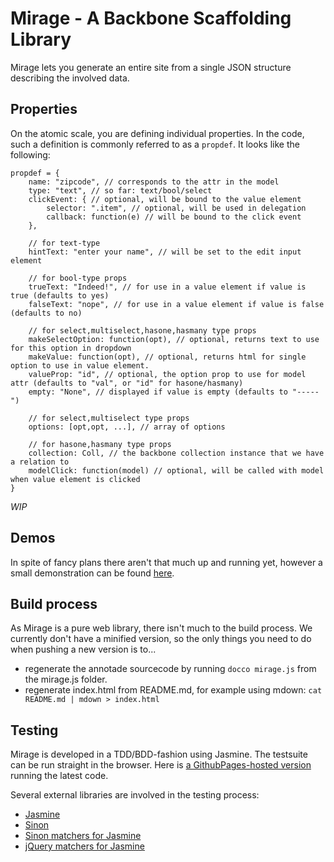 # Mirage - A Backbone Scaffolding Library

Mirage lets you generate an entire site from a single JSON structure describing the involved data.


## Properties

On the atomic scale, you are defining individual properties. In the code, such a definition is commonly 
referred to as a `propdef`. It looks like the following:


    propdef = {
    	name: "zipcode", // corresponds to the attr in the model
    	type: "text", // so far: text/bool/select
    	clickEvent: { // optional, will be bound to the value element
    		selector: ".item", // optional, will be used in delegation
    		callback: function(e) // will be bound to the click event
    	},

    	// for text-type
    	hintText: "enter your name", // will be set to the edit input element

    	// for bool-type props
    	trueText: "Indeed!", // for use in a value element if value is true (defaults to yes)
    	falseText: "nope", // for use in a value element if value is false (defaults to no)

    	// for select,multiselect,hasone,hasmany type props
    	makeSelectOption: function(opt), // optional, returns text to use for this option in dropdown
    	makeValue: function(opt), // optional, returns html for single option to use in value element.
    	valueProp: "id", // optional, the option prop to use for model attr (defaults to "val", or "id" for hasone/hasmany)
    	empty: "None", // displayed if value is empty (defaults to "-----")

    	// for select,multiselect type props
    	options: [opt,opt, ...], // array of options

    	// for hasone,hasmany type props
    	collection: Coll, // the backbone collection instance that we have a relation to
		modelClick: function(model) // optional, will be called with model when value element is clicked
    }

*WIP*

## Demos

In spite of fancy plans there aren't that much up and running yet, however a small demonstration can be found
[here](http://krawaller.github.com/mirage/dev/testsuite.html).

## Build process

As Mirage is a pure web library, there isn't much to the build process. We currently don't have a minified version,
so the only things you need to do when pushing a new version is to...

*  regenerate the annotade sourcecode by running `docco mirage.js` from the mirage.js folder.
*  regenerate index.html from README.md, for example using mdown: `cat README.md | mdown > index.html`

## Testing

Mirage is developed in a TDD/BDD-fashion using Jasmine. The testsuite can be run straight in the browser.
Here is [a GithubPages-hosted version](http://krawaller.github.com/mirage/test/testsuite.html) running the 
latest code.

Several external libraries are involved in the testing process:

*  [Jasmine](http://pivotal.github.com/jasmine/jsdoc/symbols/jasmine.Matchers.html)
*  [Sinon](http://sinonjs.org/docs/)
*  [Sinon matchers for Jasmine](https://github.com/froots/jasmine-sinon)
*  [jQuery matchers for Jasmine](https://github.com/velesin/jasmine-jquery)
